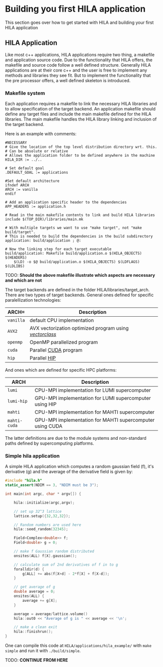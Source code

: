 Building you first HILA application
==========

This section goes over how to get started with HILA and building your first HILA application

## HILA Application

Like most c++ applications, HILA applications require two thing, a makefile and application source code. Due to the functionality that HILA offers, the makefile and source code follow a well defined structure. Generally HILA applications are at their core c++ and the user is free to implement any methods and libraries they see fit. But to implement the functionality that the pre processor offers, a well defined skeleton is introduced.

### Makefile system

Each application requires a makefile to link the necessary HILA libraries and to allow specification of the target backend. An application makefile should define any target files and include the main makefile defined for the HILA libraries. The main makefile handles the HILA library linking and inclusion of the target backend.

Here is an example with comments:
~~~Make
#NECESSARY
# Give the location of the top level distribution directory wrt. this.
# Can be absolute or relative
# Allows the application folder to be defined anywhere in the machine
HILA_DIR := ../..

# Set default goal
.DEFAULT_GOAL := applications

#Set default architecture 
ifndef ARCH
ARCH := vanilla
endif

# Add an application specific header to the dependencies
APP_HEADERS := application.h

# Read in the main makefile contents to link and build HILA libraries
include $(TOP_DIR)/libraries/main.mk

# With multiple targets we want to use "make target", not "make build/target".
# This is needed to build the dependencies in the build subdirectory
application: build/application ; @:

# Now the linking step for each target executable
build/application: Makefile build/application.o $(HILA_OBJECTS) $(HEADERS) 
	$(LD) -o $@ build/application.o $(HILA_OBJECTS) $(LDFLAGS) $(LDLIBS)
~~~

TODO: **Should the above makefile illustrate which aspects are necessary and which are not**

The target backends are defined in the folder HILA/libraries/target_arch. There are two types of target backends. General ones defined for specific paralellization technologies:

| ARCH=   | Description                                                                                                            |
|---------|------------------------------------------------------------------------------------------------------------------------|
| `vanilla` | default CPU implementation                                                                                             |
| `AVX2   ` | AVX vectorization optimized program using [*vectorclass*](https://github.com/vectorclass)                              |
| `openmp ` | OpenMP parallelized program                                                                                            |
| `cuda   ` | Parallel [CUDA](https://developer.nvidia.com/cuda-toolkit) program                                                     |
| `hip    ` | Parallel [HIP](https://docs.amd.com/bundle/HIP-Programming-Guide-v5.3/page/Introduction_to_HIP_Programming_Guide.html) |

And ones which are defined for specific HPC platforms:

| ARCH       | Description                                               |
|------------|-----------------------------------------------------------|
| `lumi      ` | CPU-MPI implementation for LUMI supercomputer             |
| `lumi-hip  ` | GPU-MPI implementation for LUMI supercomputer using HIP   |
| `mahti     ` | CPU-MPI implementation for MAHTI supercomputer            |
| `mahti-cuda` | GPU-MPI implementation for MAHTI supercomputer using CUDA |

The latter definitions are due to the module systems and non-standard paths defined by supercomputing platforms.

### Simple hila application

A simple HILA application which computes a random gaussian field (f), it's derivative (g) and the average of the derivative field is given by:

~~~ C++
#include "hila.h"
static_assert(NDIM == 3, "NDIM must be 3");

int main(int argc, char * argv[]) {

    hila::initialize(argc,argv);

    // set up 32^3 lattice
    lattice.setup({32,32,32});

    // Random numbers are used here
    hila::seed_random(32345);

    Field<Complex<double>> f;
    Field<double> g = 0;

    // make f Gaussian random distributed
    onsites(ALL) f[X].gaussian();

    // calculate sum of 2nd derivatives of f in to g
    foralldir(d) {
        g[ALL] += abs(f[X+d] - 2*f[X] + f[X-d]);
    }

    // get average of g
    double average = 0;
    onsites(ALL) {
        average += g[X];
    }

    average = average/lattice.volume()
    hila::out0 << "Average of g is " << average << '\n';

    // make a clean exit
    hila::finishrun();    
}

~~~

One can compile this code at `HILA/applications/hila_example/` with `make simple` and run it with `./build/simple`.

TODO: **CONTINUE FROM HERE**